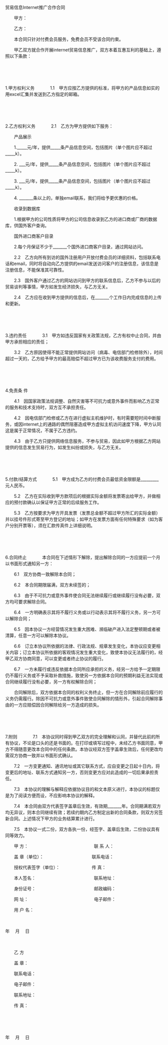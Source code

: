 



贸易信息Internet推广合作合同



 

　　甲方：

　　乙方：　　

　　本合同只针对付费会员服务，免费会员不受该合同约束。

　　甲乙双方就合作开展internet贸易信息推广，双方本着互惠互利的基础上，遵照以下条款：

　　

　　

1.甲方权利义务
　　
　1.1　甲方应按乙方提供的标准，将甲方的产品信息如实的用excel汇集并发送到乙方指定的邮箱。

　　

　　

2.乙方权利义务
　　
　2.1　乙方为甲方提供如下服务：

　　产品展示

　　1._____元/年，提供_____条产品信息空间，包括图片（单个图片应不超过_____k）。

　　2. ___元/年，提供_____条产品信息空间，包括图片（单个图片应不超过_____k）。

　　3. ___元/年，提供_____条产品信息空间，包括图片（单个图片应不超过_____k）。

　　4. _______条以上的，单独email联系，我们将给予更优惠的价格。

　　收录到数据库

　　1.根据甲方的公司性质将甲方的公司信息收录到乙方的进口商或厂商的数据库，供国外客户查询。

　　国外进口商客户目录

　　2.每个月保证不少于_______个国外进口商客户目录，通过网站访问。

　　2.2　乙方向所有到访的国外注册用户开放付费会员的详细资料，包括联系电话和email，同时将自动向乙方提供的email发送访问客户的注册信息，该信息是注册信息，不能保准其可靠性。

　　2.3　国外客户通过乙方的网站访问到甲方的联系信息后，乙方不参与以后的贸易谈判等事情，甲方如发生经济损失，与乙方无关。

　　2.4　乙方应在收到甲方提供的信息后，在_______个工作日内完成信息的上传和更新。

　　

　　

3.违约责任
　　
　3.1　甲方如违反国家有关政策法规，乙方有权中止合同，并由甲方承担相应的责任；

　　3.2　乙方原因使得不能正常提供网站访问（病毒、电信部门检修除外），时间超过一天的，乙方给予甲方的最高赔偿不超过甲方已为该收费服务支付的费用。

　　

　　

4.免责条
件

　　4.1　因国家政策法规调整、自然灾害等不可抗力或意外事件而影响乙方正常的服务和技术支持时，双方互不承担责任。

　　4.2　因电信部门检修或乙方在进行虚拟主机维护时，有时需要短时间中断服务，或因internet上的通路的偶然阻塞造成甲方虚拟主机访问速度下降，甲方认同这是属于正常情况，不属于乙方违约。

　　4.3　由于乙方只提供网络信息服务，不参与贸易，因此如甲方根据乙方网站提供的信息发生贸易行为，如发生纠纷或损失，与乙方无关。

　　

　　

5.付款/结算方式
　　
　5.1　甲方成为乙方的付费会员最低资金限额是_________元人民币。

　　5.2　乙方在实际收到甲方款项后的根据实际金额将发票寄出给甲方，并做相应的预付款确认以保证甲方正常的后续服务工作。

　　5.3　乙方按要求为甲方开具发票（发票总金额不超过甲方所汇的实际金额）并以挂号件形式寄至甲方登记的地址；如甲方在发票方面有任何特殊要求（如为客户分别开票等），须在汇款传真件上详细说明。

　　

　　

6.合同终止
　　
　本合同在下述情形下解除，提出解除合同的一方应提前一个月以书面形式通知另一方：

　　6.1　双方协商一致解除本合同；

　　6.2　本合同期限届满，双方未续签的；

　　6.3　由于不可抗力或意外事件使合同无法继续履行或继续履行没有必要，双方均可要求解除合同。

　　6.4　一方明确表示其将不履行义务或以行动表示其将不履行义务，另一方可以解除合同；

　　6.5　因本协议一方经营情况发生重大困难、濒临破产进入法定整顿期或者被清算，任意一方可以解除本协议。

　　6.6　订立本协议所依据的法律、行政法规、规章发生变化，本协议应变更相关内容；订立本协议所依据的客观情况发生重大变化，致使本协议无法履行的，经甲乙双方协商同意，可以变更或者终止协议的履行。

　　6.7　一方未履行或违反依据本合同所应承担的义务，经另一方给予一定期限仍不履行义务或不予采取补救措施，致使另一方依据本合同的预期利益无法实现或合同继续履行没有必要，另一方有权解除合同；

　　合同解除后，双方依据本合同的权利义务终止，但一方在合同解除前应履行的义务仍需履行。除因不可抗力或意外事件致使合同解除的情形外，引起合同解除事由的一方应赔偿因合同解除给另一方造成的损失。

　　

　　

7.附则
　　
　7.1　本协议同时得到甲乙双方的完全理解和认同，并替代此前的所有协议，不论是口头的还是书面的。在打印或填写过程中，未经乙方书面同意，甲方不得随意更改本合同中的任何条款。本协议经双方签字盖章生效后，任何更改均需双方协商一致并以书面形式确认。

　　7.2　一方变更通知、通讯地址或其它联系方式，应自变更之日起十日内，将变更后的地址、联系方式通知另一方，否则变更方应对此造成的一切后果承担责任。

　　7.3　本协议的理解与解释应依据协议目的和文本原义进行，本协议的标题仅是为了阅读方便而设，不应影响本协议的解释。

　　7.4　本合同由双方代表签字盖章后生效，有效期_______年。合同期满若双方均无异议，则本合同继续有效；若续约期内乙方制定出新的合同条款，则双方另签新合同。上述情况下甲方的业务结算累计进行。

　　7.5　本协议一式二份，双方各执一份，经签字、盖章后生效，二份协议具有同等效力。　　

　　甲 方：　　　　　　　　　　　　　　　联 系 人：

　　盖 章（单位）：　　　　　　　　　　　联系电话：

　　授权代表签字（单位）：　　　　　　　 传 真：

　　本人签名：　　　　　　　　　　　　　 联系地址：

　　身份证号：　　　　　　　　　　　　　 邮政编码：

　　网 址：　　　　　　　　　　　　　　　电子邮件：

　　用 户 名：

　　


 年　 月　 日
 
　　



　　乙 方

　　盖 章：

　　联系电话：

　　电子邮件：

　　联系地址：

　　传 真：

　　

　　


 年　 月　 日
 
　　



　　